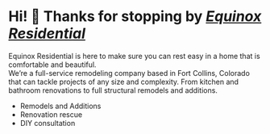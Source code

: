 # Hi! 👋 Thanks for stopping by _[Equinox Residential](https://www.equinoxresidential.com/)_

Equinox Residential is here to make sure you can rest easy in a home that is comfortable and beautiful.  
We’re a full-service remodeling company based in Fort Collins, Colorado that can tackle projects of any 
size and complexity. From kitchen and bathroom renovations to full structural remodels and additions.

  * Remodels and Additions
  * Renovation rescue
  * DIY consultation
